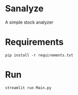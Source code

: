 # Sanalyze
A simple stock analyzer

# Requirements
```
pip install -r requirements.txt
```

# Run
```
streamlit run Main.py
```